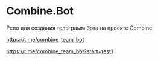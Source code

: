 # Combine.Bot
Репо для создания телеграмм бота на проекте Combine



https://t.me/combine_team_bot


https://t.me/combine_team_bot?start=test1
